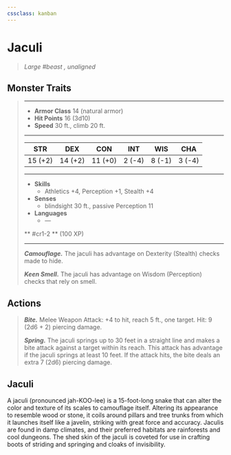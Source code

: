 ```yaml
---
cssclass: kanban
---
```


# Jaculi
>*Large #beast , unaligned*
## Monster Traits
>___
>- **Armor Class** 14 (natural armor)
>- **Hit Points** 16 (3d10)
>- **Speed** 30 ft., climb 20 ft.
>___
>|STR|DEX|CON|INT|WIS|CHA|
>|:---:|:---:|:---:|:---:|:---:|:---:|
>|15 (+2)|14 (+2)|11 (+0)|2 (-4)|8 (-1)|3 (-4)|
>___
>- **Skills**
>	 - Athletics +4, Perception +1, Stealth +4
>- **Senses**
>	 - blindsight 30 ft., passive Perception 11
>- **Languages**
>	 - —
>
> ** #cr1-2 ** (100 XP)
>___
>***Camouflage.*** The jaculi has advantage on Dexterity (Stealth) checks made to hide.  
>
>***Keen Smell.*** The jaculi has advantage on Wisdom (Perception) checks that rely on smell.  
>
## Actions
>***Bite.*** Melee Weapon Attack: +4 to hit, reach 5 ft., one target. Hit: 9 (2d6 + 2) piercing damage.  
>
>***Spring.*** The jaculi springs up to 30 feet in a straight line and makes a bite attack against a target within its reach. This attack has advantage if the jaculi springs at least 10 feet. If the attack hits, the bite deals an extra 7 (2d6) piercing damage.
## Jaculi
A jaculi (pronounced jah-KOO-lee) is a 15-foot-long snake that can alter the color and texture of its scales to camouflage itself. Altering its appearance to resemble wood or stone, it coils around pillars and tree trunks from which it launches itself like a javelin, striking with great force and accuracy.
Jaculis are found in damp climates, and their preferred habitats are rainforests and cool dungeons. The shed skin of the jaculi is coveted for use in crafting boots of striding and springing and cloaks of invisibility.